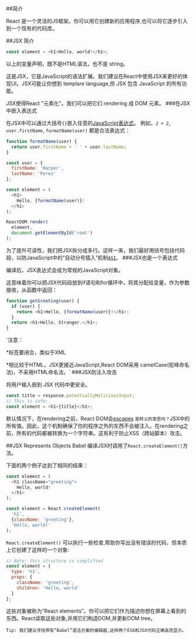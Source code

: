 ##简介

React 是一个灵活的JS框架。你可以用它创建新的应用程序,也可以将它逐步引入到一个现有的代码库。

##JSX 简介

```javascript
const element = <h1>Hello, world!</h1>;
```

以上的变量声明，既不是HTML语法，也不是 string。

这是JSX，它是JavaScript的语法扩展。我们建议在React中使用JSX来更好的体现UI。JSX可能让你想到 templare language,但 JSX 包含 JavaScript 的所有功能。

JSX使得React "元素化"。我们可以把它们 rendering 成 DOM 元素。
###在JSX中嵌入表达式

在JSX中可以通过大括号`{}`嵌入任意的[JavaScript表达式](https://developer.mozilla.org/en-US/docs/Web/JavaScript/Guide/Expressions_and_Operators#Expressions)。
例如，`2 + 2`, `user.firstName`, `formatName(user)` 都是合法表达式：

```javascript
function formatName(user) {
  return user.firstName + ' ' + user.lastName;
}

const user = {
  firstName: 'Harper',
  lastName: 'Perez'
};

const element = (
  <h1>
    Hello, {formatName(user)}!
  </h1>
);

ReactDOM.render(
  element,
  document.getElementById('root')
);
```
为了提升可读性，我们把JSX拆分成多行。这样一来，我们最好用括号包括代码段，以防JavaScript中的“自动分号插入”机制[`ASI`](http://stackoverflow.com/questions/2846283/what-are-the-rules-for-javascripts-automatic-semicolon-insertion-asi)。
###JSX也是一个表达式

编译后，JSX表达式会成为常规的JavaScript对象。

这意味着你可以把JSX代码段放到if语句和for循环中，将其分配给变量，作为参数接收，从函数中返回：
```javascript
function getGreeting(user) {
  if (user) {
    return <h1>Hello, {formatName(user)}!</h1>;
  }
  return <h1>Hello, Stranger.</h1>;
}
```

`注意：

*标签要闭合，类似于XML

*相比较于HTML，JSX更接近JavaScript,React DOM采用 camelCase(驼峰命名法)，不采用HTML命名法。`
###JSX防注入攻击

将用户输入嵌到 JSX 代码中更安全。
```javascript
const title = response.potentiallyMaliciousInput;
// This is safe:
const element = <h1>{title}</h1>;
```

默认情况下，在rendering之前，React DOM会[escapes](http://stackoverflow.com/questions/7381974/which-characters-need-to-be-escaped-on-html) `是转义的意思吗？`JSX中的所有值。因此，这个机制确保了你的程序之外的东西不会被注入。在rendering之前，所有的代码都被转换为一个字符串。这有利于防止XSS（跨站脚本）攻击。

##JSX Represents Objects
Babel 编译JSX时调用了`React.createElement()`方法。

下面的两个例子达到了相同的结果：
```javascript
const element = (
  <h1 className="greeting">
    Hello, world!
  </h1>
);
```
```javascript
const element = React.createElement(
  'h1',
  {className: 'greeting'},
  'Hello, world!'
);
```
`React.createElement()` 可以执行一些检查,帮助你写出没有错误的代码，但本质上它创建了这样的一个对象:
```javascript
// Note: this structure is simplified
const element = {
  type: 'h1',
  props: {
    className: 'greeting',
    children: 'Hello, world'
  }
};
```
这些对象被称为“React elements”。你可以把它们作为描述你想在屏幕上看到的东西。React读取这些对象,并用它们构造DOM,并更新DOM tree。

`Tip:
我们建议寻找带有“Babel”语法方案的编辑器,这样两个ES6和JSX代码正确高亮显示。`
